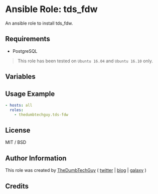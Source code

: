 # Ansible Role: tds_fdw

An ansible role to install tds_fdw.

## Requirements

- PostgreSQL

> This role has been tested on `Ubuntu 16.04` and `Ubuntu 16.10` only.

## Variables

## Usage Example

```yaml
- hosts: all
  roles:
    - thedumbtechguy.tds-fdw
```

## License

MIT / BSD

## Author Information

This role was created by [TheDumbTechGuy](https://github.com/thedumbtechguy) ( [twitter](https://twitter.com/frostymarvelous) | [blog](https://thedumbtechguy.blogspot.com) | [galaxy](https://galaxy.ansible.com/thedumbtechguy/) )

## Credits